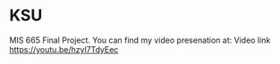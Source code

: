 # KSU

MIS 665 Final Project.
You can find my video presenation at: Video link https://youtu.be/hzyl7TdyEec
